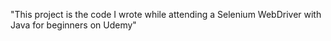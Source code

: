 "This project is the code I wrote while attending a Selenium WebDriver with Java for beginners on Udemy" 
